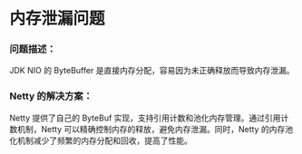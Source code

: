# 内存泄漏问题
### 问题描述：
JDK NIO 的 ByteBuffer 是直接内存分配，容易因为未正确释放而导致内存泄漏。

### Netty 的解决方案：
Netty 提供了自己的 ByteBuf 实现，支持引用计数和池化内存管理。通过引用计数机制，Netty 可以精确控制内存的释放，避免内存泄漏。同时，Netty 的内存池化机制减少了频繁的内存分配和回收，提高了性能。